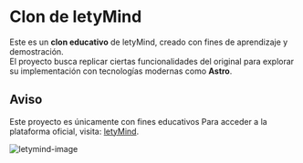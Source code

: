 # Clon de letyMind

Este es un **clon educativo** de letyMind, creado con fines de aprendizaje y demostración.  
El proyecto busca replicar ciertas funcionalidades del original para explorar su implementación con tecnologías modernas como **Astro**.

## Aviso

Este proyecto es únicamente con fines educativos
Para acceder a la plataforma oficial, visita: [letyMind](https://www.letymind.com).

![letymind-image](https://github.com/user-attachments/assets/40e5df54-b59b-4ca0-9747-535c2999e4ef)
